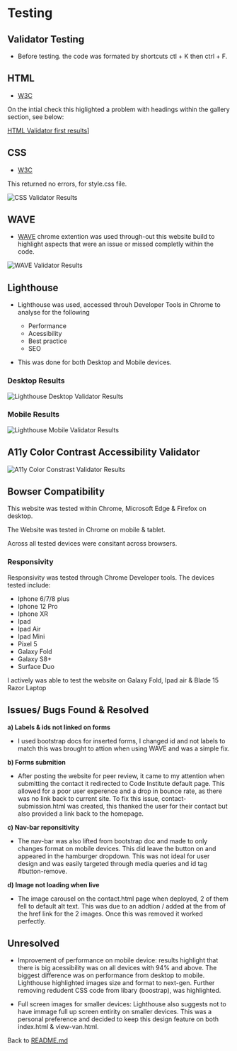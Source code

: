 # Testing 

## Validator Testing

- Before testing. the code was formated by shortcuts ctl + K then ctrl + F.

## HTML 

- [W3C](https://validator.w3.org/nu/?doc=https%3A%2F%2Fjjbr13.github.io%2FJustin-Brown-milestone-project-one%2F)

On the intial check this higlighted a problem with headings within the gallery section, see below: 

[HTML Validator first results](assets/img/TEST.md/html_val_varning.png)]

## CSS 

- [W3C](https://jigsaw.w3.org/css-validator/validator) 

This returned no errors, for style.css file. 

![CSS Validator Results](assets/img/TEST.md/css.png)

## WAVE

- [WAVE](https://wave.webaim.org/) chrome extention was used through-out this website build to highlight aspects that were an issue or missed completly within the code. 

![WAVE Validator Results](assets/img/TEST.md/wave.png)

## Lighthouse 

- Lighthouse was used, accessed throuh Developer Tools in Chrome to analyse for the following 

  - Performance
  - Acessibility
  - Best practice
  - SEO

- This was done for both Desktop and Mobile devices. 

### Desktop Results

![Lighthouse Desktop Validator Results](assets/img/TEST.md/lighthouse_desktop.png)


### Mobile Results 

![Lighthouse Mobile Validator Results](assets/img/TEST.md/lighthouse_mobile.png)

## A11y Color Contrast Accessibility Validator

![A11y Color Constrast Validator Results](assets/img/TEST.md/color%20contrast.png)

## Bowser Compatibility 

This website was tested within Chrome, Microsoft Edge & Firefox on desktop. 

The Website was tested in Chrome on mobile & tablet.

Across all tested devices were consitant across browsers. 

### Responsivity 

Responsivity was tested through Chrome Developer tools. The devices tested include: 

- Iphone 6/7/8 plus 
- Iphone 12 Pro 
- Iphone XR 
- Ipad 
- Ipad Air 
- Ipad Mini
- Pixel 5
- Galaxy Fold 
- Galaxy S8+
- Surface Duo

I actively was able to test the website on Galaxy Fold, Ipad air & Blade 15 Razor Laptop 

## Issues/ Bugs Found & Resolved

**a) Labels & ids not linked on forms**

- I used bootstrap docs for inserted forms, I changed id and not labels to match this was brought to attion when using WAVE and was a simple fix. 

**b) Forms submition** 

- After posting the website for peer review, it came to my attention when submitting the contact it redirected to Code Institute default page. This allowed for a poor user experence and a drop in bounce rate, as there was no link back to current site. To fix this issue, contact-submission.html was created, this thanked the user for their contact but also provided a link back to the homepage.

**c) Nav-bar reponsitivity**

- The nav-bar was also lifted from bootstrap doc and made to only changes format on mobile devices. This did leave the button on and appeared in the hamburger dropdown. This was not ideal for user design and was easily targeted through media queries and id tag #button-remove.

**d) Image not loading when live**

- The image carousel on the contact.html page when deployed, 2 of them fell to default alt text. This was due to an addtion / added at the from of the href link for the 2 images. Once this was removed it worked perfectly. 

## Unresolved 

- Improvement of performance on mobile device: results highlight that there is big acessibility was on all devices with 94% and above. The biggest difference was on performance from desktop to mobile. Lighthouse highlighted images size and format to next-gen. Further removing redudent CSS code from libary (boostrap), was highlighted.

- Full screen images for smaller devices: Lighthouse also suggests not to have immage full up screen entirity on smaller devices. This was a personal preference and decided to keep this design feature on both index.html & view-van.html. 


Back to [README.md](/README.md)
